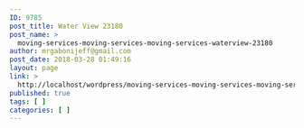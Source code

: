 ```yaml
---
ID: 9785
post_title: Water View 23180
post_name: >
  moving-services-moving-services-moving-services-waterview-23180
author: mrgabonijeff@gmail.com
post_date: 2018-03-28 01:49:16
layout: page
link: >
  http://localhost/wordpress/moving-services-moving-services-moving-services-waterview-23180/
published: true
tags: [ ]
categories: [ ]
---
```

